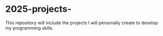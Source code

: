 # 2025-projects-
This repository will include the projects I will personally create to develop my programming skills.
